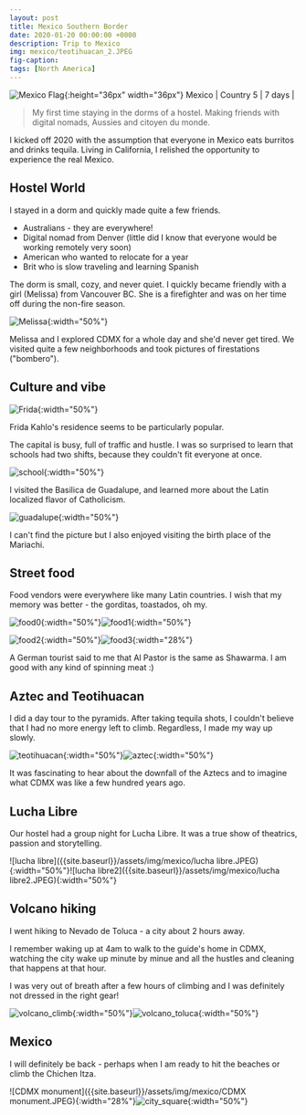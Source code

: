 ```yaml
---
layout: post
title: Mexico Southern Border
date: 2020-01-20 00:00:00 +0000
description: Trip to Mexico
img: mexico/teotihuacan_2.JPEG
fig-caption:
tags: [North America]
---
```


![Mexico Flag]({{site.baseurl}}/assets/img/flags/4x3/mx.svg){:height="36px" width="36px"} Mexico \| Country 5 \| 7 days \| 

>My first time staying in the dorms of a hostel. Making friends with digital nomads, Aussies and citoyen du monde. 

I kicked off 2020 with the assumption that everyone in Mexico eats burritos and drinks tequila. Living in California, I relished the opportunity to experience the real Mexico.

## Hostel World 

I stayed in a dorm and quickly made quite a few friends.
* Australians - they are everywhere!
* Digital nomad from Denver (little did I know that everyone would be working remotely very soon)
* American who wanted to relocate for a year
* Brit who is slow traveling and learning Spanish

The dorm is small, cozy, and never quiet. I quickly became friendly with a girl (Melissa) from Vancouver BC. She is a firefighter and was on her time off during the non-fire season. 

![Melissa]({{site.baseurl}}/assets/img/mexico/Melissa_firestation.JPEG){:width="50%"}

Melissa and I explored CDMX for a whole day and she'd never get tired. We visited quite a few neighborhoods and took pictures of firestations ("bombero"). 

## Culture and vibe

![Frida]({{site.baseurl}}/assets/img/mexico/frida.JPEG){:width="50%"}

Frida Kahlo's residence seems to be particularly popular. 

The capital is busy, full of traffic and hustle. I was so surprised to learn that schools had two shifts, because they couldn't fit everyone at once. 

![school]({{site.baseurl}}/assets/img/mexico/school.JPEG){:width="50%"}

I visited the Basilica de Guadalupe, and learned more about the Latin localized flavor of Catholicism. 

![guadalupe]({{site.baseurl}}/assets/img/mexico/guadalupe.JPEG){:width="50%"}

I can't find the picture but I also enjoyed visiting the birth place of the Mariachi. 

## Street food

Food vendors were everywhere like many Latin countries. I wish that my memory was better - the gorditas, toastados, oh my. 

![food0]({{site.baseurl}}/assets/img/mexico/food0.JPEG){:width="50%"}![food1]({{site.baseurl}}/assets/img/mexico/food1.JPEG){:width="50%"}

![food2]({{site.baseurl}}/assets/img/mexico/food2.JPEG){:width="50%"}![food3]({{site.baseurl}}/assets/img/mexico/food3.JPEG){:width="28%"}

A German tourist said to me that Al Pastor is the same as Shawarma. I am good with any kind of spinning meat :) 

## Aztec and Teotihuacan 

I did a day tour to the pyramids. After taking tequila shots, I couldn't believe that I had no more energy left to climb. Regardless, I made my way up slowly. 

![teotihuacan]({{site.baseurl}}/assets/img/mexico/teotihuacan.JPEG){:width="50%"}![aztec]({{site.baseurl}}/assets/img/mexico/aztec.JPEG){:width="50%"}

It was fascinating to hear about the downfall of the Aztecs and to imagine what CDMX was like a few hundred years ago.

## Lucha Libre 

Our hostel had a group night for Lucha Libre. It was a true show of theatrics, passion and storytelling. 

![lucha libre]({{site.baseurl}}/assets/img/mexico/lucha libre.JPEG){:width="50%"}![lucha libre2]({{site.baseurl}}/assets/img/mexico/lucha libre2.JPEG){:width="50%"}

## Volcano hiking

I went hiking to Nevado de Toluca - a city about 2 hours away.

I remember waking up at 4am to walk to the guide's home in CDMX, watching the city wake up minute by minue and all the hustles and cleaning that happens at that hour. 

I was very out of breath after a few hours of climbing and I was definitely not dressed in the right gear!

![volcano_climb]({{site.baseurl}}/assets/img/mexico/volcano_climb.JPEG){:width="50%"}![volcano_toluca]({{site.baseurl}}/assets/img/mexico/volcano_toluca.JPEG){:width="50%"}

## Mexico

I will definitely be back - perhaps when I am ready to hit the beaches or climb the Chichen Itza. 

![CDMX monument]({{site.baseurl}}/assets/img/mexico/CDMX monument.JPEG){:width="28%"}![city_square]({{site.baseurl}}/assets/img/mexico/city_square.JPEG){:width="50%"}

